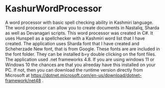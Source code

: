 # KashurWordProcessor
A word processor with basic spell checking ability in Kashmiri language. The word processor can allow you to create documents in Nastaliq, Sharda as well as Devanagari  scripts.
This word processor was created in C#. It uses Hunspell as a spellchecker with a Kashmiri word list that I have created. The application uses Sharda font that I have created and Scheherzade New font, that is from Google. These fonts are are included in the font folder. They can be installed b=y double clicking on the font files.
The application used .net frameworks 4.8. If you are using windows 11 or Windows 10 the chances are that you alreeday have this installed on your PC. If not, then you can download the runtime version directly from Microsoft at https://dotnet.microsoft.com/en-us/download/dotnet-framework/net48 .
